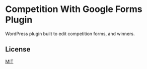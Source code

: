 # Competition With Google Forms Plugin

WordPress plugin built to edit competition forms, and winners.

## License

[MIT](LICENSE.txt)
